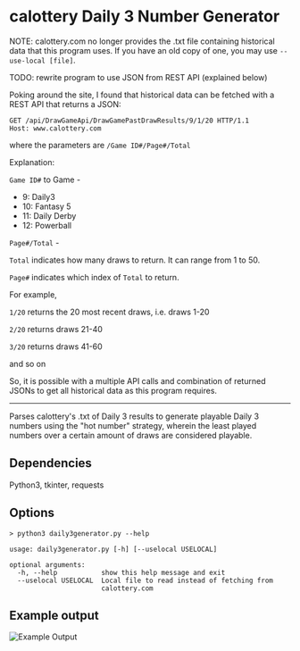# calottery Daily 3 Number Generator

NOTE: calottery.com no longer provides the .txt file containing historical data that this program uses. If you have an old copy of one, you may use ```--use-local [file]```.

TODO: rewrite program to use JSON from REST API (explained below)

Poking around the site, I found that historical data can be fetched with a REST API that returns a JSON:

```
GET /api/DrawGameApi/DrawGamePastDrawResults/9/1/20 HTTP/1.1
Host: www.calottery.com
```

where the parameters are ```/Game ID#/Page#/Total```

Explanation:

```Game ID#``` to Game -
* 9: Daily3
* 10: Fantasy 5
* 11: Daily Derby
* 12: Powerball

```Page#/Total``` -

```Total``` indicates how many draws to return. It can range from 1 to 50.

```Page#``` indicates which index of ```Total``` to return.

For example,

```1/20``` returns the 20 most recent draws, i.e. draws 1-20

```2/20``` returns draws 21-40

```3/20``` returns draws 41-60

and so on

So, it is possible with a multiple API calls and combination of returned JSONs to get all historical data as this program requires.

----

Parses calottery's .txt of Daily 3 results to generate playable Daily 3 numbers using the "hot number" strategy, wherein the least played numbers over a certain amount of draws are considered playable.

## Dependencies

Python3, tkinter, requests

## Options

```
> python3 daily3generator.py --help

usage: daily3generator.py [-h] [--uselocal USELOCAL]

optional arguments:
  -h, --help           show this help message and exit
  --uselocal USELOCAL  Local file to read instead of fetching from
                       calottery.com

```

## Example output
![Example Output](imgs/example.png "Output")
